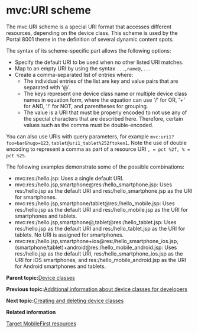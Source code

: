 # mvc:URI scheme 

The mvc:URI scheme is a special URI format that accesses different resources, depending on the device class. This scheme is used by the Portal 8001 theme in the definition of several dynamic content spots.

The syntax of its scheme-specific part allows the following options:

-   Specify the default URI to be used when no other listed URI matches.
-   Map to an empty URI by using the syntax `...,name@,...`
-   Create a comma-separated list of entries where:
    -   The individual entries of the list are key and value pairs that are separated with '@'.
    -   The keys represent one device class name or multiple device class names in equation form, where the equation can use '/' for OR, '+' for AND, '!' for NOT, and parentheses for grouping.
    -   The value is a URI that must be properly encoded to not use any of the special characters that are described here. Therefore, certain values such as the comma must be double-encoded.

You can also use URIs with query parameters, for example `mvc:uri1?foo=bar&hugo=123,tablet@uri1_tablet%252ftoken1`. Note the use of double encoding to represent a comma as part of a resource URI `, = pct %2f, % = pct %25`.

The following examples demonstrate some of the possible combinations:

-   mvc:res:/hello.jsp: Uses a single default URI.
-   mvc:res:/hello.jsp,smartphone@res:/hello\_smartphone.jsp: Uses res:/hello.jsp as the default URI and res:/hello\_smartphone.jsp as the URI for smartphones.
-   mvc:res:/hello.jsp,smartphone/tablet@res:/hello\_mobile.jsp: Uses res:/hello.jsp as the default URI and res:/hello\_mobile.jsp as the URI for smartphones and tablets.
-   mvc:res:/hello.jsp,smartphone@,tablet@res:/hello\_tablet.jsp: Uses res:/hello.jsp as the default URI and res:/hello\_tablet.jsp as the URI for tablets. No URI is assigned for smartphones.
-   mvc:res:/hello.jsp,smartphone+ios@res:/hello\_smartphone\_ios.jsp,\(smartphone/tablet\)+android@res:/hello\_mobile\_android.jsp: Uses res:/hello.jsp as the default URI, res:/hello\_smartphone\_ios.jsp as the URI for iOS smartphones, and res:/hello\_mobile\_android.jsp as the URI for Android smartphones and tablets.

**Parent topic:**[Device classes ](../dev-theme/themeopt_devclass.md)

**Previous topic:**[Additional information about device classes for developers ](../dev-theme/themeopt_devclass_devlop.md)

**Next topic:**[Creating and deleting device classes ](../dev-theme/themeopt_devclass_working.md)

**Related information**  


[Target MobileFirst resources ](../integrate/wl_device_classes.md)

